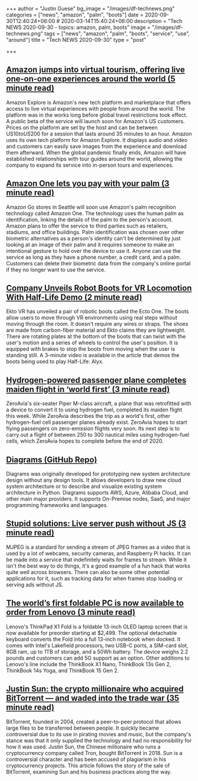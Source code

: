 +++
author = "Justin Guese"
bg_image = "/images/df-technews.png"
categories = ["news", "amazon", "palm", "boots"]
date = 2020-09-30T12:40:24+06:00 # 2020-03-14T15:40:24+06:00
description = "Tech NEWS 2020-09-30 - topics: amazon, palm, boots"
image = "/images/df-technews.png"
tags = ["news", "amazon", "palm", "boots", "service", "use", "around"]
title = "Tech NEWS 2020-09-30"
type = "post"

+++

## [Amazon jumps into virtual tourism, offering live one-on-one experiences around the world (5 minute read)](https://www.geekwire.com/2020/amazon-jumps-virtual-tourism-offering-live-one-one-experiences-around-world//1/01000174de7b84e2-82157f10-6b05-4bc2-8bc0-a82dc51dd6ce-000000/ZHg4HdUT5hxKVY_ucpZZXup9ljfSf7UdY4D5UlA4Lis=160)

Amazon Explore is Amazon's new tech platform and marketplace that offers access to live virtual experiences with people from around the world. The platform was in the works long before global travel restrictions took effect. A public beta of the service will launch soon for Amazon's US customers. Prices on the platform are set by the host and can be between US$10 to US$200 for a session that lasts around 35 minutes to an hour. Amazon uses its own tech platform for Amazon Explore. It displays audio and video and customers can easily save images from the experience and download them afterward. When the global pandemic finally ends, Amazon will have established relationships with tour guides around the world, allowing the company to expand its service into in-person tours and experiences.

## [Amazon One lets you pay with your palm (3 minute read)](https://www.theverge.com/2020/9/29/21493094/amazon-one-palm-recognition-hand-payments-amazon-go-store?scrolla=5eb6d68b7fedc32c19ef33b4/1/01000174de7b84e2-82157f10-6b05-4bc2-8bc0-a82dc51dd6ce-000000/6DrafIj8U2wg0rs5bjJujB4SNFpNYzjrqdCCA2c1Xgg=160)

Amazon Go stores in Seattle will soon use Amazon's palm recognition technology called Amazon One. The technology uses the human palm as identification, linking the details of the palm to the person's account. Amazon plans to offer the service to third parties such as retailers, stadiums, and office buildings. Palm identification was chosen over other biometric alternatives as a person's identity can't be determined by just looking at an image of their palm and it requires someone to make an intentional gesture to hold over the device to use it. Anyone can use the service as long as they have a phone number, a credit card, and a palm. Customers can delete their biometric data from the company's online portal if they no longer want to use the service.

## [Company Unveils Robot Boots for VR Locomotion With Half-Life Demo (2 minute read)](https://interestingengineering.com/company-unveils-robot-boots-for-vr-locomotion-with-half-life-demo/1/01000174de7b84e2-82157f10-6b05-4bc2-8bc0-a82dc51dd6ce-000000/hJqBl6MGSk2izjnFYmWmYzcKTCEMOgGL05Hw6UBIpDk=160)

Ekto VR has unveiled a pair of robotic boots called the Ecto One. The boots allow users to move through VR environments using real steps without moving through the room. It doesn't require any wires or straps. The shoes are made from carbon-fiber material and Ekto claims they are lightweight. There are rotating plates at the bottom of the boots that can twist with the user's motion and a series of wheels to control the user's position. It is equipped with brakes to stop the boots from moving when the user is standing still. A 3-minute video is available in the article that demos the boots being used to play Half-Life: Alyx.

## [Hydrogen-powered passenger plane completes maiden flight in ‘world first’ (3 minute read)](https://www.cnbc.com/2020/09/25/hydrogen-powered-passenger-plane-completes-maiden-flight.html/1/01000174de7b84e2-82157f10-6b05-4bc2-8bc0-a82dc51dd6ce-000000/Ke0uXe_SQ_uTZxRpOhJpKh610Vux7Bqqov-IacXZyxo=160)

ZeroAvia's six-seater Piper M-class aircraft, a plane that was retrofitted with a device to convert it to using hydrogen fuel, completed its maiden flight this week. While ZeroAvia describes the trip as a world's first, other hydrogen-fuel cell passenger planes already exist. ZeroAvia hopes to start flying passengers on zero-emission flights very soon. Its next step is to carry out a flight of between 250 to 300 nautical miles using hydrogen-fuel cells, which ZeroAvia hopes to complete before the end of 2020.

## [Diagrams (GitHub Repo)](https://github.com/mingrammer/diagrams/1/01000174de7b84e2-82157f10-6b05-4bc2-8bc0-a82dc51dd6ce-000000/qKN4eINsQCekq67CHEpU8-cGLpSy-G4mqkVBcs0e12g=160)

Diagrams was originally developed for prototyping new system architecture design without any design tools. It allows developers to draw new cloud system architecture or to describe and visualize existing system architecture in Python. Diagrams supports AWS, Azure, Alibaba Cloud, and other main major providers. It supports On-Premise nodes, SaaS, and major programming frameworks and languages.

## [Stupid solutions: Live server push without JS (3 minute read)](https://underjord.io/live-server-push-without-js.html/1/01000174de7b84e2-82157f10-6b05-4bc2-8bc0-a82dc51dd6ce-000000/IufNoQJ1yhQAMC-rjxmBS1-2P3ok_Z7DTcHqFyol8eU=160)

MJPEG is a standard for sending a stream of JPEG frames as a video that is used by a lot of webcams, security cameras, and Raspberry Pi hacks. It can be made into a service that indefinitely waits for frames to stream. While it isn't the best way to do things, it's a good example of a fun hack that works quite well across browsers. There can also be some other potential applications for it, such as tracking data for when frames stop loading or serving ads without JS.

## [The world’s first foldable PC is now available to order from Lenovo (3 minute read)](https://www.theverge.com/2020/9/29/21473735/lenovo-thinkpad-x1-fold-foldable-pc-nano-thinkbook-5g-tiger-lake-intel-evo/1/01000174de7b84e2-82157f10-6b05-4bc2-8bc0-a82dc51dd6ce-000000/b7_ctU6vbBziu8ywi7SLgGME8oXf5rJzRUyJHIEwNdY=160)

Lenovo's ThinkPad X1 Fold is a foldable 13-inch OLED laptop screen that is now available for preorder starting at $2,499. The optional detachable keyboard converts the Fold into a full 13-inch notebook when docked. It comes with Intel's Lakefield processors, two USB-C ports, a SIM-card slot, 8GB ram, up to 1TB of storage, and a 50Wh battery. The device weighs 2.2 pounds and customers can add 5G support as an option. Other additions to Lenovo's line include the ThinkBook X1 Nano, ThinkBook 13s Gen 2, ThinkBook 14s Yoga, and ThinkBook 15 Gen 2.

## [Justin Sun: the crypto millionaire who acquired BitTorrent — and waded into the trade war (35 minute read)](https://www.theverge.com/21459906/bittorrent-tron-acquisition-justin-sun-us-china/1/01000174de7b84e2-82157f10-6b05-4bc2-8bc0-a82dc51dd6ce-000000/SRHxYZamOcXT2ucuUS11usBqRDd_6Ni5HvT6O9ZrUIs=160)

BitTorrent, founded in 2004, created a peer-to-peer protocol that allows large files to be transferred between people. It quickly became controversial due to its use in pirating movies and music, but the company's stance was that it only supplied the technology and had no responsibility for how it was used. Justin Sun, the Chinese millionaire who runs a cryptocurrency company called Tron, bought BitTorrent in 2018. Sun is a controversial character and has been accused of plagiarism in his cryptocurrency projects. This article follows the story of the sale of BitTorrent, examining Sun and his business practices along the way.

